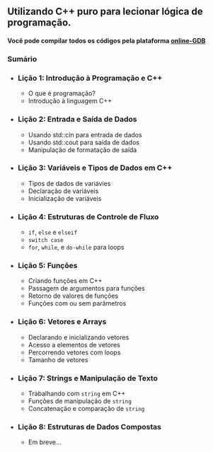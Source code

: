 ## Utilizando C++ puro para lecionar lógica de programação.

#### Você pode compilar todos os códigos pela plataforma [online-GDB](https://www.onlinegdb.com/)

### Sumário 

- ### Lição 1: Introdução à Programação e C++
    - O que é programação?
    - Introdução à linguagem C++

- ### Lição 2: Entrada e Saída de Dados

    - Usando std::cin para entrada de dados
    - Usando std::cout para saída de dados
    - Manipulação de formatação de saída

- ### Lição 3: Variáveis e Tipos de Dados em C++

    - Tipos de dados de variávies
    - Declaração de variáveis
    - Inicialização de variáveis

- ### Lição 4: Estruturas de Controle de Fluxo

    - ```if```, ```else``` e ```elseif```
    - ```switch case```
    - ```for```, ```while```, e ```do-while``` para loops

- ### Lição 5: Funções

    - Criando funções em C++
    - Passagem de argumentos para funções
    - Retorno de valores de funções
    - Funções com ou sem parâmetros

- ### Lição 6: Vetores e Arrays

    - Declarando e inicializando vetores
    - Acesso a elementos de vetores
    - Percorrendo vetores com loops
    - Tamanho de vetores

- ### Lição 7: Strings e Manipulação de Texto

    - Trabalhando com ```string``` em C++
    - Funções de manipulação de ```string```
    - Concatenação e comparação de ```string```

- ### Lição 8: Estruturas de Dados Compostas

    - Em breve...
<!--
Introdução a structs
Criando e usando structs
Vetores de structs
Structs aninhadas
Lição 9: Programação Orientada a Objetos (POO)

Conceitos básicos de POO
Classes e objetos em C++
Métodos e atributos de classe
Encapsulamento e modificadores de acesso
Lição 10: Tratamento de Erros com try/catch

Introdução a exceções em C++
Usando blocos try e catch para tratar exceções
Lançando exceções personalizadas
Lição 11: Bibliotecas e Recursos Avançados

Inclusão e uso de bibliotecas externas
Uso de ponteiros
Alocação dinâmica de memória
Recursão
Lição 12: Projeto Final

Desenvolvimento de um pequeno projeto em C++ que aplica os conceitos aprendidos durante o curso
-->